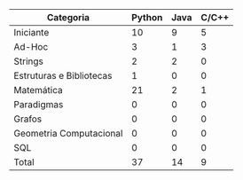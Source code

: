 
| Categoria | Python | Java | C/C++ |
| -- | -- | -- | -- |
| Iniciante | 10 | 9 | 5 |
| Ad-Hoc | 3 | 1 | 3 |
| Strings | 2 | 2 | 0 |
| Estruturas e Bibliotecas | 1 | 0 | 0 |
| Matemática | 21 | 2 | 1 |
| Paradigmas | 0 | 0 | 0 |
| Grafos | 0 | 0 | 0 |
| Geometria Computacional | 0 | 0 | 0 |
| SQL | 0 | 0 | 0 |
| Total | 37 | 14 | 9 |
